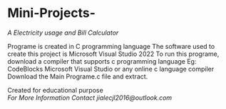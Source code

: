 # Mini-Projects- 
*A Electricity usage and Bill Calculator*

Programe is created in C programming language 
The software used to create this project is Microsoft Visual Studio 2022 
To run this programe, download a compiler that supports c programming language 
Eg: CodeBlocks
    Microsoft Visual Studio
    or any online c language compiler 
Download the Main Programe.c file and extract. 

Created for educational purpose  
_For More Information Contact jialecjl2016@outlook.com_ 
